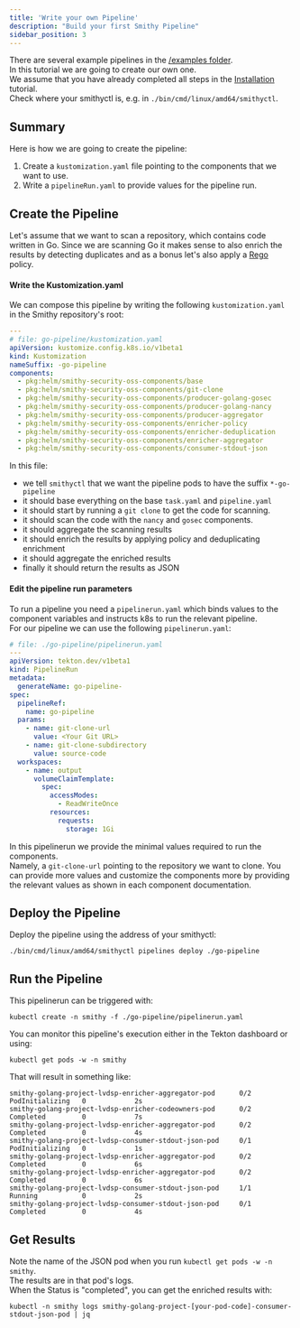 ```yaml
---
title: 'Write your own Pipeline'
description: "Build your first Smithy Pipeline"
sidebar_position: 3
---
```


There are several example pipelines in
the [/examples folder](https://github.com/smithy-security/smithy/tree/main/examples/pipelines).  
In this tutorial we are going to create our own one.  
We assume that you have already completed all steps in the [Installation](/docs/oss/quickstart#installation) tutorial.  
Check where your smithyctl is, e.g. in `./bin/cmd/linux/amd64/smithyctl`.

## Summary

Here is how we are going to create the pipeline:

1. Create a `kustomization.yaml` file pointing to the components that we want to use.
2. Write a `pipelineRun.yaml` to provide values for the pipeline run.

## Create the Pipeline

Let's assume that we want to scan a repository, which contains code written in Go.
Since we are scanning Go it makes sense to also enrich the results by detecting
duplicates and as a bonus let's also apply a [Rego](https://www.openpolicyagent.org/docs/latest/policy-language/)
policy.

#### Write the Kustomization.yaml

We can compose this pipeline by writing the following `kustomization.yaml` in the Smithy repository's root:

```yaml
---
# file: go-pipeline/kustomization.yaml
apiVersion: kustomize.config.k8s.io/v1beta1
kind: Kustomization
nameSuffix: -go-pipeline
components:
  - pkg:helm/smithy-security-oss-components/base
  - pkg:helm/smithy-security-oss-components/git-clone
  - pkg:helm/smithy-security-oss-components/producer-golang-gosec
  - pkg:helm/smithy-security-oss-components/producer-golang-nancy
  - pkg:helm/smithy-security-oss-components/producer-aggregator
  - pkg:helm/smithy-security-oss-components/enricher-policy
  - pkg:helm/smithy-security-oss-components/enricher-deduplication
  - pkg:helm/smithy-security-oss-components/enricher-aggregator
  - pkg:helm/smithy-security-oss-components/consumer-stdout-json
```

In this file:

* we tell `smithyctl` that we want the pipeline pods to have the suffix
  `*-go-pipeline`
* it should base everything on the base `task.yaml` and `pipeline.yaml`
* it should start by running a `git clone` to get the code for scanning.
* it should scan the code with the `nancy` and `gosec` components.
* it should aggregate the scanning results
* it should enrich the results by applying policy and deduplicating enrichment
* it should aggregate the enriched results
* finally it should return the results as JSON

#### Edit the pipeline run parameters

To run a pipeline you need a `pipelinerun.yaml` which binds values to the
component variables and instructs k8s to run the relevant pipeline.  
For our pipeline we can use the following `pipelinerun.yaml`:

```yaml
# file: ./go-pipeline/pipelinerun.yaml
---
apiVersion: tekton.dev/v1beta1
kind: PipelineRun
metadata:
  generateName: go-pipeline-
spec:
  pipelineRef:
    name: go-pipeline
  params:
    - name: git-clone-url
      value: <Your Git URL>
    - name: git-clone-subdirectory
      value: source-code
  workspaces:
    - name: output
      volumeClaimTemplate:
        spec:
          accessModes:
            - ReadWriteOnce
          resources:
            requests:
              storage: 1Gi
```

In this pipelinerun we provide the minimal values required to run the components.  
Namely, a `git-clone-url` pointing to the repository we want to clone.
You can provide more values and customize the components more by providing the
relevant values as shown in each component documentation.

## Deploy the Pipeline

Deploy the pipeline using the address of your smithyctl:

```
./bin/cmd/linux/amd64/smithyctl pipelines deploy ./go-pipeline

```

## Run the Pipeline

This pipelinerun can be triggered with:

```
kubectl create -n smithy -f ./go-pipeline/pipelinerun.yaml
```

You can monitor this pipeline's execution either in the Tekton dashboard or
using:

```
kubectl get pods -w -n smithy
```

That will result in something like:

```shell
smithy-golang-project-lvdsp-enricher-aggregator-pod      0/2     PodInitializing   0            2s
smithy-golang-project-lvdsp-enricher-codeowners-pod      0/2     Completed         0            7s
smithy-golang-project-lvdsp-enricher-aggregator-pod      0/2     Completed         0            4s
smithy-golang-project-lvdsp-consumer-stdout-json-pod     0/1     PodInitializing   0            1s
smithy-golang-project-lvdsp-enricher-aggregator-pod      0/2     Completed         0            6s
smithy-golang-project-lvdsp-enricher-aggregator-pod      0/2     Completed         0            6s
smithy-golang-project-lvdsp-consumer-stdout-json-pod     1/1     Running           0            2s
smithy-golang-project-lvdsp-consumer-stdout-json-pod     0/1     Completed         0            4s
```

## Get Results

Note the name of the JSON pod when you run `kubectl get pods -w -n smithy`.  
The results are in that pod's logs.  
When the Status is "completed", you can get the enriched results with:

```shell
kubectl -n smithy logs smithy-golang-project-[your-pod-code]-consumer-stdout-json-pod | jq
```

